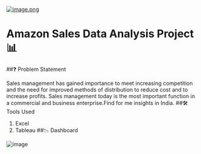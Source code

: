

[![image.png](https://i.postimg.cc/59nmV0Fk/image.png)](https://postimg.cc/0rKSG9np)


# Amazon Sales Data Analysis Project 📊



##❓ Problem Statement

Sales management has gained importance to meet increasing competition and the need
for improved methods of distribution to reduce cost and to increase profits. Sales
management today is the most important function in a commercial and business
enterprise.Find for me insights in India.
##🛠 Tools Used
1. Excel
2. Tableau
##📉 Dashboard

![image](https://github.com/Pranav-S-Bhoge/Amazon-Data-Analysis-and-Visualisation-using-Tableau/assets/155958759/6f610f6e-e2be-4ff2-898f-c815975f680b)

